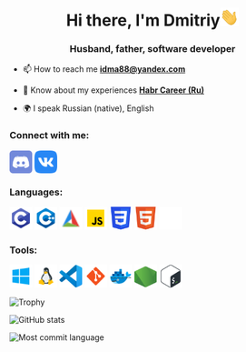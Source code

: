 <h1 align="center">Hi there, I'm Dmitriy<img
src="https://github.com/idma88/idma88/raw/main/images/Hi.gif" height="32" /></h1>
<h3 align="center">Husband, father, software developer</h3>

<!-- [![codewars](https://www.codewars.com/users/idma88/badges/small)](https://www.codewars.com/users/idma88) -->

- 📫 How to reach me **idma88@yandex.com**

- 📄 Know about my experiences [**Habr Career (Ru)**](https://career.habr.com/idma88)

- 🌍 I speak Russian (native), English

### Connect with me:
<p align="left">
<a href="https://discordapp.com/users/352560846531985418/" target="blank"><img align="center" src="https://raw.githubusercontent.com/idma88/idma88/master/icons/discord.svg" alt="discord" height="40" width="40" /></a>
<a href="vk.com/idma88" target="blank"><img align="center" src="https://raw.githubusercontent.com/idma88/idma88/master/icons/vk.svg" alt="vk" height="40" width="40" /></a>
</p>

### Languages:
<p align="left">
<a href="https://en.cppreference.com/w/c" target="_blank" rel="noreferrer"><img src="https://raw.githubusercontent.com/idma88/idma88/master/icons/c-programming.svg" alt="c-programming" width="40" height="40"/></a>
<a href="https://en.cppreference.com/w/cpp" target="_blank" rel="noreferrer"><img src="https://raw.githubusercontent.com/idma88/idma88/master/icons/c++.svg" alt="c++" width="40" height="40"/></a>
<a href="https://cmake.org/" target="_blank" rel="noreferrer"><img src="https://raw.githubusercontent.com/idma88/idma88/master/icons/cmake.svg" alt="cmake" width="40" height="40"/></a>
<a href="https://www.w3schools.com/js/" target="_blank" rel="noreferrer"><img src="https://raw.githubusercontent.com/idma88/idma88/master/icons/javascript.svg" alt="javascript" width="40" height="40"/></a>
<a href="https://www.w3schools.com/css/" target="_blank" rel="noreferrer"><img src="https://raw.githubusercontent.com/idma88/idma88/master/icons/css3.svg" alt="css3" width="40" height="40"/></a>
<a href="https://www.w3.org/html/" target="_blank" rel="noreferrer"><img src="https://raw.githubusercontent.com/idma88/idma88/master/icons/html5.svg" alt="html5" width="40" height="40"/></a>
<a href="https://www.markdownguide.org/basic-syntax/" target="_blank" rel="noreferrer"><img src="https://raw.githubusercontent.com/idma88/idma88/master/icons/markdown-white.svg" alt="markdown-white" width="40" height="40"/></a>
</p>

### Tools:
<p align="left">
<a href="https://windows.microsoft.com/" target="_blank" rel="noreferrer"><img src="https://raw.githubusercontent.com/idma88/idma88/master/icons/windows.svg" alt="windows" width="40" height="40"/></a>
<a href="https://www.linux.org/" target="_blank" rel="noreferrer"><img src="https://raw.githubusercontent.com/idma88/idma88/master/icons/flat_linux.svg" alt="flat_linux" width="40" height="40"/></a>
<a href="https://code.visualstudio.com/" target="_blank" rel="noreferrer"><img src="https://raw.githubusercontent.com/idma88/idma88/master/icons/vscode.svg" alt="vscode" width="40" height="40"/></a>
<a href="https://git-scm.com/" target="_blank" rel="noreferrer"><img src="https://raw.githubusercontent.com/idma88/idma88/master/icons/git.svg" alt="git" width="40" height="40"/></a>
<a href="https://www.docker.com/" target="_blank" rel="noreferrer"><img src="https://raw.githubusercontent.com/idma88/idma88/master/icons/docker.svg" alt="docker" width="40" height="40"/></a>
<a href="https://nodejs.org/" target="_blank" rel="noreferrer"><img src="https://raw.githubusercontent.com/idma88/idma88/master/icons/nodejs.svg" alt="nodejs" width="40" height="40"/></a>
<a href="http://www.gnu.org/software/bash/" target="_blank" rel="noreferrer"><img src="https://raw.githubusercontent.com/idma88/idma88/master/icons/bash.svg" alt="bash" width="40" height="40"/></a>
</p>

![Trophy](https://github-profile-trophy.vercel.app/?username=idma88&theme=onedark&column=4)

![GitHub stats](https://github-readme-stats.vercel.app/api?username=idma88&count_private=true&show_icons=true&theme=onedark)

![Most commit language](http://github-profile-summary-cards.vercel.app/api/cards/most-commit-language?username=idma88&theme=github_dark)